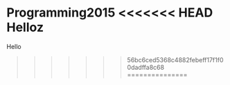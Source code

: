 Programming2015
<<<<<<< HEAD
Helloz
=======
Hello
>>>>>>> 56bc6ced5368c4882febeff17f1f00dadffa8c68
===============
